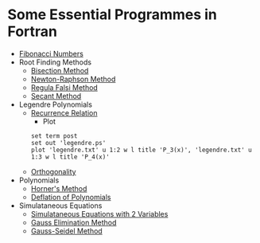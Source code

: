 # Some Essential Programmes in Fortran
- [Fibonacci Numbers](./fibonacci.f)
- Root Finding Methods
  - [Bisection Method](./bisection.f)
  - [Newton-Raphson Method](./newton_raphson.f)
  - [Regula Falsi Method](./regula_falsi.f)
  - [Secant Method](./secant.f)
- Legendre Polynomials
  - [Recurrence Relation](./legendre.f)
    - Plot
    ```gnuplot
    set term post
    set out 'legendre.ps'
    plot 'legendre.txt' u 1:2 w l title 'P_3(x)', 'legendre.txt' u 1:3 w l title 'P_4(x)'
    ```
  - [Orthogonality](./legendre_ort.f)
- Polynomials
  - [Horner's Method](./horner.f)
  - [Deflation of Polynomials](./deflation.f)
- Simulataneous Equations
  - [Simulataneous Equations with 2 Variables](./simul.f)
  - [Gauss Elimination Method](./gelm.f)
  - [Gauss-Seidel Method](./gseidel.f)
